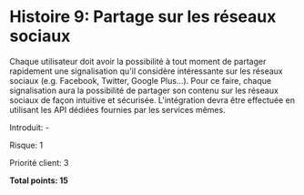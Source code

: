 # Histoire 9: Partage sur les réseaux sociaux

Chaque utilisateur doit avoir la possibilité à tout moment de partager rapidement une signalisation qu'il considère intéressante sur les réseaux sociaux (e.g. Facebook, Twitter, Google Plus...). Pour ce faire, chaque signalisation aura la possibilité de partager son contenu sur les réseaux sociaux de façon intuitive et sécurisée. L'intégration devra être effectuée en utilisant les API dédiées fournies par les services mêmes.

Introduit: -

Risque: 1

Priorité client: 3

**Total points: 15**
